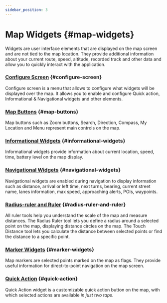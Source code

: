 ```yaml
---
sidebar_position: 3
---
```


# Map Widgets {#map-widgets}

Widgets are user interface elements that are displayed on the map screen and are not tied to the map location. They provide additional information about your current route, speed, altitude, recorded track and other data and allow you to quickly interact with the application.

### [Configure Screen](./configure-screen.md) {#configure-screen}

Configure screen is a menu that allows to configure what widgets will be displayed over the map. It allows you to enable and configure Quick action, Informational & Navigational widgets and other elements.

### [Map Buttons](./map-buttons.md) {#map-buttons}

Map buttons such as Zoom buttons, Search, Direction, Compass, My Location and Menu represent main controls on the map.

### [Informational Widgets](./info-widgets.md) {#informational-widgets}

Informational widgets provide information about current location, speed, time, battery level on the map display.

### [Navigational Widgets](./nav-widgets.md) {#navigational-widgets}

Navigational widgets are enabled during navigation to display information such as distance, arrival or left time, next turns, bearing, current street name, lanes information, max speed, approaching alerts, POIs, waypoints.

### [Radius-ruler and Ruler](./radius-ruler.md) {#radius-ruler-and-ruler}

All ruler tools help you understand the scale of the map and measure distances. The Radius Ruler tool lets you define a radius around a selected point on the map, displaying distance circles on the map. The Touch Distance tool lets you calculate the distance between selected points or find the distance to a specific point.

### [Marker Widgets](./markers.md) {#marker-widgets}

Map markers are selected points marked on the map as flags. They provide useful information for direct-to-point navigation on the map screen.

### [Quick Action](./quick-action.md) {#quick-action}

Quick Action widget is a customizable quick action button on the map, with which selected actions are available *in just two taps*.
